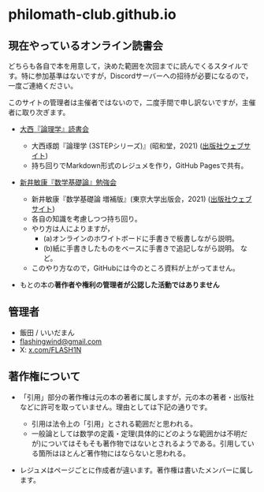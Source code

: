# philomath-club.github.io

## 現在やっているオンライン読書会


どちらも各自で本を用意して，決めた範囲を次回までに読んでくるスタイルです。特に参加基準はないですが，Discordサーバーへの招待が必要になるので，一度ご連絡ください。

このサイトの管理者は主催者ではないので，二度手間で申し訳ないですが，主催者に取り次ぎます。

- [大西『論理学』読書会](/ohnishi-ronrigaku/)
  - 大西琢朗『論理学 (3STEPシリーズ)』(昭和堂，2021) ([出版社ウェブサイト](http://www.showado-kyoto.jp/book/b592101.html))
  - 持ち回りでMarkdown形式のレジュメを作り，GitHub Pagesで共有。
- [新井敏康『数学基礎論』勉強会](arai-math/)
  - 新井敏康『数学基礎論 増補版』(東京大学出版会，2021) ([出版社ウェブサイト](https://www.utp.or.jp/book/b561895.html))
  - 各自の知識を考慮しつつ持ち回り。
  - やり方は人によりますが，
    - (a)オンラインのホワイトボードに手書きで板書しながら説明。
    - (b)紙に手書きしたものをベースに手書きで追記しながら説明。
    など。
  - このやり方なので，GitHubには今のところ資料が上がってません。

- もとの本の**著作者や権利の管理者が公認した活動ではありません**

## 管理者

- 飯田 / いいだまん
- flashingwind@gmail.com
- X: [x.com/FLASH1N](https://x.com/FLASH1N)

## 著作権について

- 「引用」部分の著作権は元の本の著者に属しますが，元の本の著者・出版社などに許可を取っていません。理由としては下記の通りです。
  - 引用は法令上の「引用」とされる範囲だと思われる。
  - 一般論としては数学の定義・定理(具体的にどのような範囲かは不明だが)についてはそもそも著作物ではないとされるようである。引用している箇所はほとんど著作物にはならないと思われる。

- レジュメはページごとに作成者が違います。著作権は書いたメンバーに属します。
